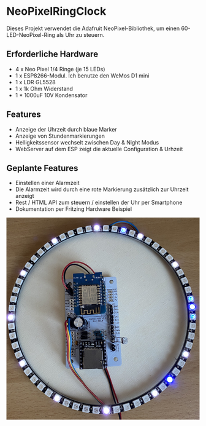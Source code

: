 # NeoPixelRingClock

Dieses Projekt verwendet die Adafruit NeoPixel-Bibliothek, um einen 60-LED-NeoPixel-Ring als Uhr zu steuern.

## Erforderliche Hardware
* 4 x Neo Pixel 1/4 Ringe (je 15 LEDs)
* 1 x ESP8266-Modul. Ich benutze den WeMos D1 mini
* 1 x LDR GL5528
* 1 x 1k Ohm Widerstand
* 1 * 1000uF 10V Kondensator

## Features
* Anzeige der Uhrzeit durch blaue Marker
* Anzeige von Stundenmarkierungen
* Helligkeitssensor wechselt zwischen Day & Night Modus
* WebServer auf dem ESP zeigt die aktuelle Configuration & Urhzeit

## Geplante Features
* Einstellen einer Alarmzeit
* Die Alarmzeit wird durch eine rote Markierung zusätzlich zur Uhrzeit anzeigt
* Rest / HTML API zum steuern / einstellen der Uhr per Smartphone
* Dokumentation per Fritzing Hardware Beispiel
 
 ![Hardware Beispiel](/doku/clock.jpg)
